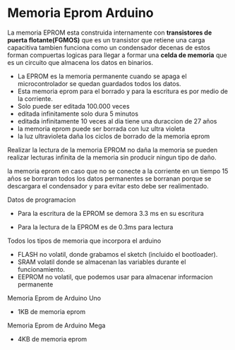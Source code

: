 # Memoria Eprom Arduino

La memoria EPROM esta construida internamente con **transistores de puerta flotante(FGMOS)** que es un transistor que retiene una carga capacitiva tambien funciona como un condensador decenas de estos forman compuertas logicas para llegar a formar una **celda de memoria** que es un circuito que almacena los datos en binarios.

* La EPROM es la memoria permanente cuando se apaga el microcontrolador se quedan guardados todos los datos.
* Esta memoria eprom para el borrado y para la escritura es por medio de la corriente. 
* Solo puede ser editada 100.000 veces 
* editada infinitamente solo dura 5 minutos
* editada infinitamente 10 veces al dia tiene una duraccion de 27 años
* la memoria eprom puede ser borrada con luz ultra violeta
* la luz ultravioleta daña los ciclos de borrado de la memoria eprom


Realizar la lectura de la memoria EPROM no daña la memoria se pueden realizar lecturas infinita de la memoria sin producir ningun tipo de daño.

la memoria eprom en caso que no se conecte a la corriente en un tiempo 15 años se borraran todos los datos permanentes se borranan porque se descargara el condensador y para evitar esto debe ser realimentado.



Datos de programacion

* Para la escritura de la EPROM se demora 3.3 ms en su escritura 

* Para la lectura de la EPROM es de 0.3ms para lectura

Todos los tipos de memoria que incorpora el arduino
* FLASH no volatil, donde grabamos el sketch (incluido el bootloader).
* SRAM volatil donde se almacenan las variables durante el funcionamiento.
* EEPROM  no volatil, que podemos usar para almacenar informacion permanente

Memoria Eprom de Arduino Uno
* 1KB de memoria eprom

Memoria Eprom de Arduino Mega
* 4KB de memoria eprom
